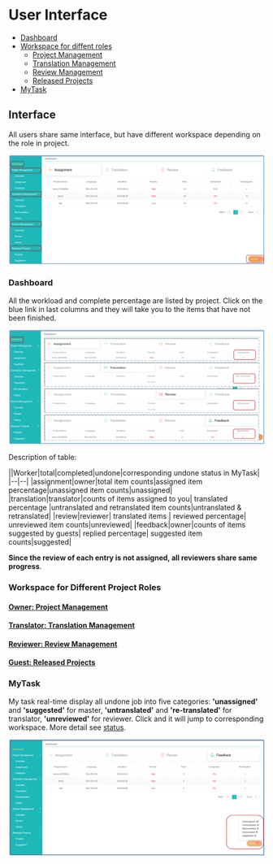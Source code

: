 # User Interface

<span id='user'></span>

- [Dashboard](#user)
- [Workspace for diffent roles](#workspace)
  - [Project Management](owner-project-management.md)
  - [Translation Management](translator-translation-management.md)
  - [Review Management](reviewer-review-management.md)
  - [Released Projects](guest-released-projects.md)
- [MyTask](#mytask)   

## Interface

All users share same interface, but have different workspace depending on the role in project.

![](/assets/interface.user.png)             
                    
### Dashboard

<span id='stat'></span>

All the workload and complete percentage are listed by project. Click on the blue link in last columns and they will take you to the items that have not been finished.

![](/assets/dashboard.png)

Description of table:

||Worker|total|completed|undone|corresponding undone status in MyTask|
|--|--|
|assignment|owner|total item counts|assigned item percentage|unassigned item counts|unassigned|
|translation|translator|counts of items assigned to you| translated percentage |untranslated and retranslated item counts|untranslated & retranslated|
|review|reviewer| translated items | reviewed percentage| unreviewed item counts|unreviewed|
|feedback|owner|counts of items suggested by guests| replied percentage| suggested item counts|suggested|

**Since the review of each entry is not assigned, all reviewers share same progress**.

### Workspace for Different Project Roles

<span id='workspace'></span>

#### [Owner: Project Management](owner-project-management.md)

#### [Translator: Translation Management](translator-translation-management.md)

#### [Reviewer: Review Management](reviewer-review-management.md)

#### [Guest: Released Projects](guest-released-projects.md)



### MyTask

<span id='mytask'></span>

My task real-time display all undone job into five categories: **'unassigned'** and **'suggested'** for master, **'untranslated'** and **'re-translated'** for translator, **'unreviewed'** for reviewer. Click and it will jump to corresponding workspace. More detail see [status](../glossary.md#status).

![](/assets/mytask.png)
















